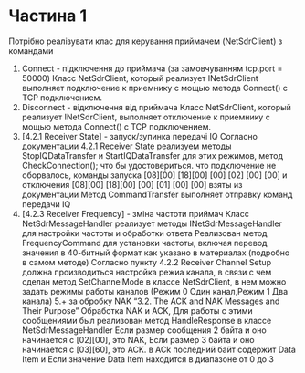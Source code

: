 ﻿# Частина 1
Потрібно реалізувати клас для керування приймачем (NetSdrClient) з командами 
1. Connect - підключення до приймача (за замовчуванням tcp.port = 50000)
Класс  NetSdrClient, который реализует INetSdrClient выполняет подключение к приемнику с мощью метода Connect() с TCP подключением.
2. Disconnect - відключення від приймача
Класс  NetSdrClient, который реализует INetSdrClient, выполняет отключение к приемнику с мощью метода Connect() с TCP подключением.
3. [4.2.1 Receiver State] - запуск/зупинка передачі IQ
Согласно документации 4.2.1 Receiver State реализуем методы StopIQDataTransfer и
StartIQDataTransfer для этих режимов, метод  CheckConnection(); что бы удостовериться. что подключение не оборвалось, команды
запуска [08][00] [18][00] [00] [02] [00] [00] и отключения [08][00] [18][00] [00] [01] [00] [00] взяты из документации
Метод CommandTransfer выполняет отправку команд передачи IQ
4. [4.2.3 Receiver Frequency] - зміна частоти приймач
Класс NetSdrMessageHandler реализует методы INetSdrMessageHandler для настройки частоты и обработки ответа
Реализован метод FrequencyCommand для установки частоты, включая перевод значения в 40-битный формат как указано в материалах (подробно в самом методе)
Согласно пункту 4.2.2 Receiver Channel Setup должна производиться настройка режиа канала, 
в связи с чем сделан метод SetChannelMode в классе NetSdrClient, в нем можно задать режимы работы каналов (Режим 0 Один канал,Режим 1 Два канала)
5.+ за обробку NAK “3.2. The ACK and NAK Messages and Their Purpose” 
Обработка NAK и ACK, Для работы с этими сообщениями был реализован метод HandleResponse в классе NetSdrMessageHandler
Если размер сообщения 2 байта и оно начинается с [02][00], это NAK,   Если размер 3 байта и оно начинается с [03][60], это ACK.
в ACk последний байт  содержит Data Item и Если значение Data Item находится в диапазоне от 0 до 3